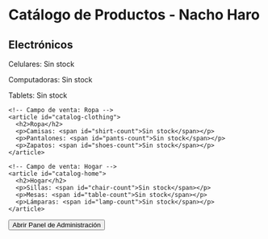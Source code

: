<!DOCTYPE html>
<html lang="es">
    <link rel="stylesheet" href="styles.css">

<head>
  <meta charset="UTF-8">
  <title>Catálogo de Productos</title>
</head>
<body>
  <h1>Catálogo de Productos - Nacho Haro</h1>

  <!-- Área de catálogo -->
  <section id="catalog-area">
    <!-- Campo de venta: Electrónicos -->
    <article id="catalog-electronics">
      <h2>Electrónicos</h2>
      <p>Celulares: <span id="cellphone-count">Sin stock</span></p>
      <p>Computadoras: <span id="computer-count">Sin stock</span></p>
      <p>Tablets: <span id="tablet-count">Sin stock</span></p>
    </article>

    <!-- Campo de venta: Ropa -->
    <article id="catalog-clothing">
      <h2>Ropa</h2>
      <p>Camisas: <span id="shirt-count">Sin stock</span></p>
      <p>Pantalones: <span id="pants-count">Sin stock</span></p>
      <p>Zapatos: <span id="shoes-count">Sin stock</span></p>
    </article>

    <!-- Campo de venta: Hogar -->
    <article id="catalog-home">
      <h2>Hogar</h2>
      <p>Sillas: <span id="chair-count">Sin stock</span></p>
      <p>Mesas: <span id="table-count">Sin stock</span></p>
      <p>Lámparas: <span id="lamp-count">Sin stock</span></p>
    </article>
  </section>

  <!-- Botón para acceder al panel de administración -->
  <button id="open-admin-btn">Abrir Panel de Administración</button>

  <!-- Panel de Administración -->
  <section id="admin-panel" style="display: none; margin-top:20px;">
    <!-- Sección de login -->
    <div id="login">
      <h2>Acceso Administrativo</h2>
      <label for="admin-password">Ingrese la contraseña:</label>
      <input type="password" id="admin-password">
      <button id="login-btn">Entrar</button>
    </div>

    <!-- Contenido del panel (oculto hasta validar contraseña) -->
    <div id="admin-content" style="display: none;">
      <h2>Actualizar Inventario</h2>
      <form id="inventory-form">
        <!-- Electrónicos -->
        <h3>Electrónicos</h3>
        <label for="admin-cellphone">Celulares:</label>
        <input type="number" id="admin-cellphone" min="0" value="0"><br>
        <label for="admin-computer">Computadoras:</label>
        <input type="number" id="admin-computer" min="0" value="0"><br>
        <label for="admin-tablet">Tablets:</label>
        <input type="number" id="admin-tablet" min="0" value="0"><br>
        <!-- Ropa -->
        <h3>Ropa</h3>
        <label for="admin-shirt">Camisas:</label>
        <input type="number" id="admin-shirt" min="0" value="0"><br>
        <label for="admin-pants">Pantalones:</label>
        <input type="number" id="admin-pants" min="0" value="0"><br>
        <label for="admin-shoes">Zapatos:</label>
        <input type="number" id="admin-shoes" min="0" value="0"><br>
        <!-- Hogar -->
        <h3>Hogar</h3>
        <label for="admin-chair">Sillas:</label>
        <input type="number" id="admin-chair" min="0" value="0"><br>
        <label for="admin-table">Mesas:</label>
        <input type="number" id="admin-table" min="0" value="0"><br>
        <label for="admin-lamp">Lámparas:</label>
        <input type="number" id="admin-lamp" min="0" value="0"><br><br>
        <button type="button" id="update-inventory">Actualizar Inventario</button>
      </form>
    </div>
  </section>

  <script>
    // Objeto que contiene el inventario de cada producto
    let inventory = {
      cellphone: 0,
      computer: 0,
      tablet: 0,
      shirt: 0,
      pants: 0,
      shoes: 0,
      chair: 0,
      table: 0,
      lamp: 0
    };

    // Función para actualizar la visualización del catálogo
    function updateCatalogDisplay() {
      document.getElementById("cellphone-count").textContent = inventory.cellphone > 0 ? inventory.cellphone : "Sin stock";
      document.getElementById("computer-count").textContent = inventory.computer > 0 ? inventory.computer : "Sin stock";
      document.getElementById("tablet-count").textContent = inventory.tablet > 0 ? inventory.tablet : "Sin stock";
      document.getElementById("shirt-count").textContent = inventory.shirt > 0 ? inventory.shirt : "Sin stock";
      document.getElementById("pants-count").textContent = inventory.pants > 0 ? inventory.pants : "Sin stock";
      document.getElementById("shoes-count").textContent = inventory.shoes > 0 ? inventory.shoes : "Sin stock";
      document.getElementById("chair-count").textContent = inventory.chair > 0 ? inventory.chair : "Sin stock";
      document.getElementById("table-count").textContent = inventory.table > 0 ? inventory.table : "Sin stock";
      document.getElementById("lamp-count").textContent = inventory.lamp > 0 ? inventory.lamp : "Sin stock";
    }

    // Inicializa la visualización del catálogo
    updateCatalogDisplay();

    // Panel de administración
    const adminPassword = "1234"; // Contraseña predefinida
    document.getElementById("open-admin-btn").addEventListener("click", function() {
      document.getElementById("admin-panel").style.display = "block";
    });

    document.getElementById("login-btn").addEventListener("click", function() {
      const passwordInput = document.getElementById("admin-password").value;
      if (passwordInput === adminPassword) {
        alert("Acceso concedido");
        document.getElementById("login").style.display = "none";
        document.getElementById("admin-content").style.display = "block";
      } else {
        alert("Contraseña incorrecta");
      }
    });

    // Función para actualizar el inventario
    document.getElementById("update-inventory").addEventListener("click", function() {
      inventory.cellphone = parseInt(document.getElementById("admin-cellphone").value);
      inventory.computer = parseInt(document.getElementById("admin-computer").value);
      inventory.tablet = parseInt(document.getElementById("admin-tablet").value);
      inventory.shirt = parseInt(document.getElementById("admin-shirt").value);
      inventory.pants = parseInt(document.getElementById("admin-pants").value);
      inventory.shoes = parseInt(document.getElementById("admin-shoes").value);
      inventory.chair = parseInt(document.getElementById("admin-chair").value);
      inventory.table = parseInt(document.getElementById("admin-table").value);
      inventory.lamp = parseInt(document.getElementById("admin-lamp").value);
      updateCatalogDisplay();
      alert("Inventario actualizado");
    });
  </script>
</body>
</html>
 
